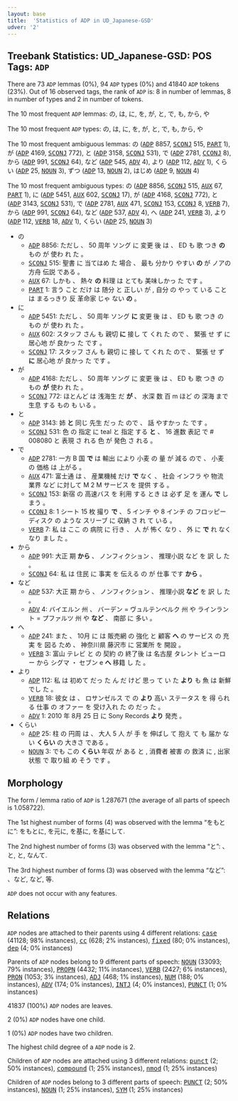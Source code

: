 ```yaml
---
layout: base
title:  'Statistics of ADP in UD_Japanese-GSD'
udver: '2'
---
```


## Treebank Statistics: UD_Japanese-GSD: POS Tags: `ADP`

There are 73 `ADP` lemmas (0%), 94 `ADP` types (0%) and 41840 `ADP` tokens (23%).
Out of 16 observed tags, the rank of `ADP` is: 8 in number of lemmas, 8 in number of types and 2 in number of tokens.

The 10 most frequent `ADP` lemmas: の, は, に, を, が, と, で, も, から, や

The 10 most frequent `ADP` types:  の, は, に, を, が, と, で, も, から, や

The 10 most frequent ambiguous lemmas: の (<tt><a href="ja_gsd-pos-ADP.html">ADP</a></tt> 8857, <tt><a href="ja_gsd-pos-SCONJ.html">SCONJ</a></tt> 515, <tt><a href="ja_gsd-pos-PART.html">PART</a></tt> 1), が (<tt><a href="ja_gsd-pos-ADP.html">ADP</a></tt> 4169, <tt><a href="ja_gsd-pos-SCONJ.html">SCONJ</a></tt> 772), と (<tt><a href="ja_gsd-pos-ADP.html">ADP</a></tt> 3158, <tt><a href="ja_gsd-pos-SCONJ.html">SCONJ</a></tt> 531), で (<tt><a href="ja_gsd-pos-ADP.html">ADP</a></tt> 2781, <tt><a href="ja_gsd-pos-CCONJ.html">CCONJ</a></tt> 8), から (<tt><a href="ja_gsd-pos-ADP.html">ADP</a></tt> 991, <tt><a href="ja_gsd-pos-SCONJ.html">SCONJ</a></tt> 64), など (<tt><a href="ja_gsd-pos-ADP.html">ADP</a></tt> 545, <tt><a href="ja_gsd-pos-ADV.html">ADV</a></tt> 4), より (<tt><a href="ja_gsd-pos-ADP.html">ADP</a></tt> 112, <tt><a href="ja_gsd-pos-ADV.html">ADV</a></tt> 1), くらい (<tt><a href="ja_gsd-pos-ADP.html">ADP</a></tt> 25, <tt><a href="ja_gsd-pos-NOUN.html">NOUN</a></tt> 3), ずつ (<tt><a href="ja_gsd-pos-ADP.html">ADP</a></tt> 13, <tt><a href="ja_gsd-pos-NOUN.html">NOUN</a></tt> 2), はじめ (<tt><a href="ja_gsd-pos-ADP.html">ADP</a></tt> 9, <tt><a href="ja_gsd-pos-NOUN.html">NOUN</a></tt> 4)

The 10 most frequent ambiguous types:  の (<tt><a href="ja_gsd-pos-ADP.html">ADP</a></tt> 8856, <tt><a href="ja_gsd-pos-SCONJ.html">SCONJ</a></tt> 515, <tt><a href="ja_gsd-pos-AUX.html">AUX</a></tt> 67, <tt><a href="ja_gsd-pos-PART.html">PART</a></tt> 1), に (<tt><a href="ja_gsd-pos-ADP.html">ADP</a></tt> 5451, <tt><a href="ja_gsd-pos-AUX.html">AUX</a></tt> 602, <tt><a href="ja_gsd-pos-SCONJ.html">SCONJ</a></tt> 17), が (<tt><a href="ja_gsd-pos-ADP.html">ADP</a></tt> 4168, <tt><a href="ja_gsd-pos-SCONJ.html">SCONJ</a></tt> 772), と (<tt><a href="ja_gsd-pos-ADP.html">ADP</a></tt> 3143, <tt><a href="ja_gsd-pos-SCONJ.html">SCONJ</a></tt> 531), で (<tt><a href="ja_gsd-pos-ADP.html">ADP</a></tt> 2781, <tt><a href="ja_gsd-pos-AUX.html">AUX</a></tt> 471, <tt><a href="ja_gsd-pos-SCONJ.html">SCONJ</a></tt> 153, <tt><a href="ja_gsd-pos-CCONJ.html">CCONJ</a></tt> 8, <tt><a href="ja_gsd-pos-VERB.html">VERB</a></tt> 7), から (<tt><a href="ja_gsd-pos-ADP.html">ADP</a></tt> 991, <tt><a href="ja_gsd-pos-SCONJ.html">SCONJ</a></tt> 64), など (<tt><a href="ja_gsd-pos-ADP.html">ADP</a></tt> 537, <tt><a href="ja_gsd-pos-ADV.html">ADV</a></tt> 4), へ (<tt><a href="ja_gsd-pos-ADP.html">ADP</a></tt> 241, <tt><a href="ja_gsd-pos-VERB.html">VERB</a></tt> 3), より (<tt><a href="ja_gsd-pos-ADP.html">ADP</a></tt> 112, <tt><a href="ja_gsd-pos-VERB.html">VERB</a></tt> 18, <tt><a href="ja_gsd-pos-ADV.html">ADV</a></tt> 1), くらい (<tt><a href="ja_gsd-pos-ADP.html">ADP</a></tt> 25, <tt><a href="ja_gsd-pos-NOUN.html">NOUN</a></tt> 3)


* の
  * <tt><a href="ja_gsd-pos-ADP.html">ADP</a></tt> 8856: ただし 、 50 周年 ソング に 変更 後 は 、 ED も 歌 つき <b>の</b> もの が 使わ れ た 。
  * <tt><a href="ja_gsd-pos-SCONJ.html">SCONJ</a></tt> 515: 聖書 に 当てはめ た 場合 、 最も 分かり やすい <b>の</b> が ノアの方舟 伝説 である 。
  * <tt><a href="ja_gsd-pos-AUX.html">AUX</a></tt> 67: しかも 、 熱々 <b>の</b> 料理 は とても 美味しかっ た です 。
  * <tt><a href="ja_gsd-pos-PART.html">PART</a></tt> 1: 言う こと だけ は 随分 と 正しい が , 自分 の やっ て いる こと は まるっきり 反 革命家 じゃ ない <b>の</b> 。
* に
  * <tt><a href="ja_gsd-pos-ADP.html">ADP</a></tt> 5451: ただし 、 50 周年 ソング <b>に</b> 変更 後 は 、 ED も 歌 つき の もの が 使わ れ た 。
  * <tt><a href="ja_gsd-pos-AUX.html">AUX</a></tt> 602: スタッフ さん も 親切 <b>に</b> 接し て くれ た ので 、 緊張 せ ず に 居心地 が 良かっ た です 。
  * <tt><a href="ja_gsd-pos-SCONJ.html">SCONJ</a></tt> 17: スタッフ さん も 親切 に 接し て くれ た ので 、 緊張 せ ず <b>に</b> 居心地 が 良かっ た です 。
* が
  * <tt><a href="ja_gsd-pos-ADP.html">ADP</a></tt> 4168: ただし 、 50 周年 ソング に 変更 後 は 、 ED も 歌 つき の もの <b>が</b> 使わ れ た 。
  * <tt><a href="ja_gsd-pos-SCONJ.html">SCONJ</a></tt> 772: ほとんど は 浅海生 だ <b>が</b> 、 水深 数 百 m ほど の 深海 まで 生息 する もの も いる 。
* と
  * <tt><a href="ja_gsd-pos-ADP.html">ADP</a></tt> 3143: 姉 <b>と</b> 同じ 先生 だっ た ので 、 話 やすかっ た です 。
  * <tt><a href="ja_gsd-pos-SCONJ.html">SCONJ</a></tt> 531: 色 の 指定 に teal と 指定 する <b>と</b> 、 16 進数 表記 で # 008080 と 表現 さ れる 色 が 発色 さ れる 。
* で
  * <tt><a href="ja_gsd-pos-ADP.html">ADP</a></tt> 2781: 一方 B 国 <b>で</b> は 輸出 により 小麦 の 量 が 減る ので 、 小麦 の 価格 は 上がる 。
  * <tt><a href="ja_gsd-pos-AUX.html">AUX</a></tt> 471: 富士通 は 、 産業機械 だけ <b>で</b> なく 、 社会 インフラ や 物流 業界 など に対して M 2 M サービス を 提供 する 。
  * <tt><a href="ja_gsd-pos-SCONJ.html">SCONJ</a></tt> 153: 新宿 の 高速バス を 利用 する とき は 必ず 足 を 運ん <b>で</b> しまう 。
  * <tt><a href="ja_gsd-pos-CCONJ.html">CCONJ</a></tt> 8: 1 シート 15 枚 撮り <b>で</b> 、 5 インチ や 8 インチ の フロッピーディスク の ような スリーブ に 収納 さ れ て いる 。
  * <tt><a href="ja_gsd-pos-VERB.html">VERB</a></tt> 7: 私 は ここ の 病院 に 行き 、 人 が 怖く なり 、 外 に <b>で</b> れ なく なり まし た 。
* から
  * <tt><a href="ja_gsd-pos-ADP.html">ADP</a></tt> 991: 大正 期 <b>から</b> 、 ノンフィクション 、 推理小説 など を 訳 し た 。
  * <tt><a href="ja_gsd-pos-SCONJ.html">SCONJ</a></tt> 64: 私 は 住民 に 事実 を 伝える の が 仕事 です <b>から</b> 。
* など
  * <tt><a href="ja_gsd-pos-ADP.html">ADP</a></tt> 537: 大正 期 から 、 ノンフィクション 、 推理小説 <b>など</b> を 訳 し た 。
  * <tt><a href="ja_gsd-pos-ADV.html">ADV</a></tt> 4: バイエルン 州 、 バーデン = ヴュルテンベルク 州 や ラインラント = プファルツ 州 や <b>など</b> 、 南部 に 多い 。
* へ
  * <tt><a href="ja_gsd-pos-ADP.html">ADP</a></tt> 241: また 、 10月 に は 販売網 の 強化 と 顧客 <b>へ</b> の サービス の 充実 を 図る ため 、 神奈川県 藤沢市 に 営業所 を 開設 。
  * <tt><a href="ja_gsd-pos-VERB.html">VERB</a></tt> 3: 富山 テレビ と の 契約 の 終了後 は 名古屋 タレント ビューロー から シグマ ・ セブン e <b>へ</b> 移籍 し た 。
* より
  * <tt><a href="ja_gsd-pos-ADP.html">ADP</a></tt> 112: 私 は 初めて だっ た ん だ けど 思っ て い た <b>より</b> も 魚 は 新鮮 でし た 。
  * <tt><a href="ja_gsd-pos-VERB.html">VERB</a></tt> 18: 彼女 は 、 ロサンゼルス で の <b>より</b> 高い ステータス を 得 られる 仕事 の オファー を 受け入れ た の だっ た 。
  * <tt><a href="ja_gsd-pos-ADV.html">ADV</a></tt> 1: 2010 年 8月 25 日 に Sony Records <b>より</b> 発売 。
* くらい
  * <tt><a href="ja_gsd-pos-ADP.html">ADP</a></tt> 25: 柱 の 円周 は 、 大人 5 人 が 手 を 伸ばし て 抱え て も 届か ない <b>くらい</b> の 大きさ である 。
  * <tt><a href="ja_gsd-pos-NOUN.html">NOUN</a></tt> 3: でも この <b>くらい</b> 年収 が ある と , 消費者 被害 の 救済 に , 出家 状態 で 取り組 め そう です 。

## Morphology

The form / lemma ratio of `ADP` is 1.287671 (the average of all parts of speech is 1.058722).

The 1st highest number of forms (4) was observed with the lemma “をもとに”: をもとに, を元に, を基に, を基にして.

The 2nd highest number of forms (3) was observed with the lemma “と”: 、と, と, なんて.

The 3rd highest number of forms (3) was observed with the lemma “など”: 、など, など, 等.

`ADP` does not occur with any features.


## Relations

`ADP` nodes are attached to their parents using 4 different relations: <tt><a href="ja_gsd-dep-case.html">case</a></tt> (41128; 98% instances), <tt><a href="ja_gsd-dep-cc.html">cc</a></tt> (628; 2% instances), <tt><a href="ja_gsd-dep-fixed.html">fixed</a></tt> (80; 0% instances), <tt><a href="ja_gsd-dep-dep.html">dep</a></tt> (4; 0% instances)

Parents of `ADP` nodes belong to 9 different parts of speech: <tt><a href="ja_gsd-pos-NOUN.html">NOUN</a></tt> (33093; 79% instances), <tt><a href="ja_gsd-pos-PROPN.html">PROPN</a></tt> (4432; 11% instances), <tt><a href="ja_gsd-pos-VERB.html">VERB</a></tt> (2427; 6% instances), <tt><a href="ja_gsd-pos-PRON.html">PRON</a></tt> (1053; 3% instances), <tt><a href="ja_gsd-pos-ADJ.html">ADJ</a></tt> (468; 1% instances), <tt><a href="ja_gsd-pos-NUM.html">NUM</a></tt> (188; 0% instances), <tt><a href="ja_gsd-pos-ADV.html">ADV</a></tt> (174; 0% instances), <tt><a href="ja_gsd-pos-INTJ.html">INTJ</a></tt> (4; 0% instances), <tt><a href="ja_gsd-pos-PUNCT.html">PUNCT</a></tt> (1; 0% instances)

41837 (100%) `ADP` nodes are leaves.

2 (0%) `ADP` nodes have one child.

1 (0%) `ADP` nodes have two children.

The highest child degree of a `ADP` node is 2.

Children of `ADP` nodes are attached using 3 different relations: <tt><a href="ja_gsd-dep-punct.html">punct</a></tt> (2; 50% instances), <tt><a href="ja_gsd-dep-compound.html">compound</a></tt> (1; 25% instances), <tt><a href="ja_gsd-dep-nmod.html">nmod</a></tt> (1; 25% instances)

Children of `ADP` nodes belong to 3 different parts of speech: <tt><a href="ja_gsd-pos-PUNCT.html">PUNCT</a></tt> (2; 50% instances), <tt><a href="ja_gsd-pos-NOUN.html">NOUN</a></tt> (1; 25% instances), <tt><a href="ja_gsd-pos-SYM.html">SYM</a></tt> (1; 25% instances)

